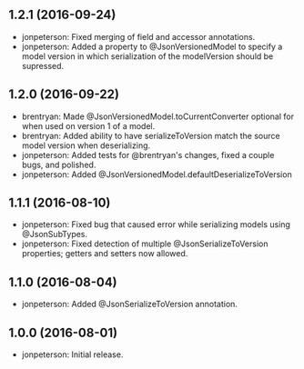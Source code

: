 ## 1.2.1 (2016-09-24)

- jonpeterson: Fixed merging of field and accessor annotations.
- jonpeterson: Added a property to @JsonVersionedModel to specify a model version in which serialization of the modelVersion should be supressed.

## 1.2.0 (2016-09-22)

- brentryan:   Made @JsonVersionedModel.toCurrentConverter optional for when used on version 1 of a model.
- brentryan:   Added ability to have serializeToVersion match the source model version when deserializing.
- jonpeterson: Added tests for @brentryan's changes, fixed a couple bugs, and polished.
- jonpeterson: Added @JsonVersionedModel.defaultDeserializeToVersion

## 1.1.1 (2016-08-10)

- jonpeterson: Fixed bug that caused error while serializing models using @JsonSubTypes.
- jonpeterson: Fixed detection of multiple @JsonSerializeToVersion properties; getters and setters now allowed.

## 1.1.0 (2016-08-04)

- jonpeterson: Added @JsonSerializeToVersion annotation.

## 1.0.0 (2016-08-01)

- jonpeterson: Initial release.